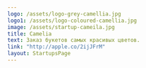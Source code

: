 ```yaml
---
logo: /assets/logo-grey-camellia.jpg
logo1: /assets/logo-coloured-camellia.jpg
image: /assets/startup-cameila.jpg
title: Camelia
text: Заказ букетов самых красивых цветов.
link: "http://apple.co/2ijJFrM"
layout: StartupsPage
---
```


